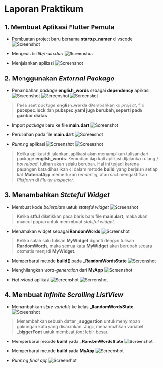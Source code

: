 # Laporan Praktikum

## 1. Membuat Aplikasi Flutter Pemula
- Pembuatan project baru bernama **startup_namer** di vscode
![Screenshot](images/newproject_startup_namer.png)

- Mengedit isi _lib/main.dart_
![Screenshot](images/editisi_main.dart.png)

- Menjalankan aplikasi
![Screenshot](images/runproject_startup_namer.png)

## 2. Menggunakan _External Package_
- Penambahan _package_ **english_words** sebagai **dependency** aplikasi
![Screenshot](images/english_word_packages.png)
![Screenshot](images/perubahan_pubspec.lock.png)
![Screenshot](images/perubahan_pubspec.yaml.png)
> Pada saat _package_ **english_words** ditambahkan ke _project_, file **pubspec.lock** dan **pubspec.yaml juga berubah, seperti pada gambar diatas**.

- Import _package_ baru ke file **main.dart**
![Screenshot](images/import_english_words_ke_main.dart.png)

- Perubahan pada file **main.dart**
![Screenshot](images/edit_main.dart.png)

- *Running* aplikasi
![Screenshot](images/running_aplikasi.png)
![Screenshot](images/running_aplikasi_hotreload.png)
> Ketika aplikasi di jalankan, aplikasi akan menampilkan tulisan dari package **english_words**. Kemudian tiap kali aplikasi dijalankan ulang / _hot reload_, tulisan akan selalu berubah. Hal ini terjadi karena pasangan kata dihasilkan di dalam metode **build**, yang berjalan setiap kali **MaterialApp** memerlukan _rendering_, atau saat mengaktifkan _Platform_ di _Flutter Inspector_.

## 3. Menambahkan _Stateful Widget_
- Membuat kode _boilerplate_ untuk _stateful widget_
![Screenshot](images/buat_stateful_widget.png)
> Ketika **stful** diketikkan pada baris baru file **main.dart**, maka akan muncul popup untuk memmbuat _stateful widget_.

- Menamakan widget sebagai **RandomWords**
![Screenshot](images/namawidget_randomwords.png)
> Ketika salah satu tulisan **MyWidget** diganti dengan tulisan **RandomWords**, maka semua kata **MyWidget** akan berubah secara otomatis menjadi **MyWidget**.

- Memperbarui metode **build()** pada **_RandomWordsState**
![Screenshot](images/update_build__RandomWordsState.png)

- Menghilangkan _word-generation_ dari **MyApp**
![Screenshot](images/menghilangkan_word-generation.png)

- _Hot reload_ aplikasi
![Screenshot](images/statefulwidget_running.png)
![Screenshot](images/statefulwidget_running_hotreload.png)

## 4. Membuat _Infinite Scrolling ListView_

- Menambahkan _state variable_ ke kelas **_RandomWordsState**
![Screenshot](images/suggestion_biggerfont.png)
> Menambahkan sebuah daftar **_suggestion** untuk menyimpan gabungan kata yang disarankan. Juga, menambahkan variabel **_biggerFont** untuk membuat *font* lebih besar. 

- Memperbarui metode **build** pada **_RandomWordsState**
![Screenshot](images/panggil_word-generation.png)

- Memperbarui metode **build** pada **MyApp**
![Screenshot](images/update_build__MyApp.png)

- _Running final app_
![Screenshot](images/final_running.png)

